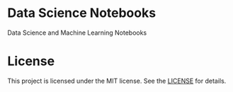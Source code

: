 # Data Science Notebooks
Data Science and Machine Learning Notebooks

# License 
This project is licensed under the MIT license. See the [LICENSE](LICENSE) for details.
